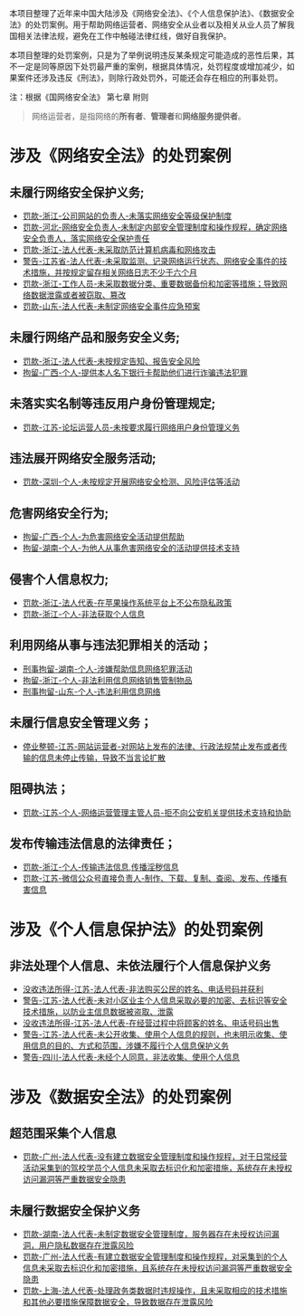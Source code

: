 
本项目整理了近年来中国大陆涉及《网络安全法》、《个人信息保护法》、《数据安全法》的处罚案例。用于帮助网络运营者、网络安全从业者以及相关从业人员了解我国相关法律法规，避免在工作中触碰法律红线，做好自我保护。

本项目整理的处罚案例，只是为了举例说明违反某条规定可能造成的恶性后果，其不一定是同等原因下处罚最严重的案例，根据具体情况，处罚程度或增加减少，如果案件还涉及违反《刑法》，则除行政处罚外，可能还会存在相应的刑事处罚。

注：根据《国网络安全法》 第七章 附则

>网络运营者，是指网络的**所有者**、**管理者**和**网络服务提供者**。

# 涉及《网络安全法》的处罚案例

## 未履行网络安全保护义务;  
- [罚款-浙江-公司网站的负责人-未落实网络安全等级保护制度][1]
- [罚款-河北-网络安全负责人-未制定内部安全管理制度和操作规程，确定网络安全负责人，落实网络安全保护责任][2]
- [罚款-浙江-法人代表-未采取防范计算机病毒和网络攻击][3]
- [警告-江苏省-法人代表-未采取监测、记录网络运行状态、网络安全事件的技术措施，并按规定留存相关网络日志不少于六个月][4]
- [罚款-浙江-工作人员-未采取数据分类、重要数据备份和加密等措施；导致网络数据泄露或者被窃取、篡改][5]
- [罚款-山东-法人代表-未制定网络安全事件应急预案][6]
## 未履行网络产品和服务安全义务;
- [罚款-浙江-法人代表-未按规定告知、报告安全风险][7]
- [拘留-广西-个人-提供本人名下银行卡帮助他们进行诈骗违法犯罪][8]
## 未落实实名制等违反用户身份管理规定;
- [罚款-江苏-论坛运营人员-未按要求履行网络用户身份管理义务][9]
## 违法展开网络安全服务活动;
- [罚款-深圳-个人-未按规定开展网络安全检测、风险评估等活动][10]
## 危害网络安全行为;
- [拘留-广西-个人-为危害网络安全活动提供帮助][11]
- [拘留-湖南-个人-为他人从事危害网络安全的活动提供技术支持][12]
## 侵害个人信息权力;
- [罚款-浙江-法人代表-在苹果操作系统平台上不公布隐私政策][13]
- [罚款-浙江-个人-非法获取个人信息][14]
## 利用网络从事与违法犯罪相关的活动；
- [刑事拘留-湖南-个人-涉嫌帮助信息网络犯罪活动][15]
- [拘留-浙江-个人-非法利用信息网络销售管制物品][16]
- [刑事拘留-山东-个人-违法利用信息网络][17]
## 未履行信息安全管理义务；
- [停业整顿-江苏-网站运营者-对网站上发布的法律、行政法规禁止发布或者传输的信息未停止传输，导致不当言论扩散][18]
## 阻碍执法；
- [罚款-江苏-个人-网络运营管理主管人员-拒不向公安机关提供技术支持和协助][20]
## 发布传输违法信息的法律责任；
- [罚款-浙江-个人-传输违法信息,传播淫秽信息][19]
- [罚款-江苏-微信公众号直接负责人-制作、下载、复制、查阅、发布、传播有害信息][21]



[1]: ./涉及网络安全法的处罚案例/罚款-浙江-公司网站的负责人-未落实网络安全等级保护制度.md
[2]: ./涉及网络安全法的处罚案例/罚款-河北-网络安全负责人-未制定内部安全管理制度和操作规程，确定网络安全负责人，落实网络安全保护责任.md
[3]: ./涉及网络安全法的处罚案例/罚款-浙江-法人代表-未采取防范计算机病毒和网络攻击.md
[4]: ./涉及网络安全法的处罚案例/罚款-江苏省-法人代表-未采取监测、记录网络运行状态、网络安全事件的技术措施，并按规定留存相关网络日志不少于六个月.md
[5]: ./涉及网络安全法的处罚案例/罚款-浙江-工作人员-未采取数据分类、重要数据备份和加密等措施；导致网络数据泄露或者被窃取、篡改.md
[6]: ./涉及网络安全法的处罚案例/罚款-山东-法人代表-未制定网络安全事件应急预案.md
[7]: ./涉及网络安全法的处罚案例/罚款-浙江-法人代表-未按规定告知、报告安全风险.md
[8]: ./涉及网络安全法的处罚案例/拘留-广西-个人-提供本人名下银行卡帮助他们进行诈骗违法犯罪.md
[9]: ./涉及网络安全法的处罚案例/罚款-江苏-论坛运营人员-未按要求履行网络用户身份管理义务.md
[10]: ./涉及网络安全法的处罚案例/罚款-深圳-个人-未按规定开展网络安全检测、风险评估等活动.md
[11]: ./涉及网络安全法的处罚案例/拘留-广西-个人-为危害网络安全活动提供帮助.md
[12]: ./涉及网络安全法的处罚案例/拘留-湖南-个人-为他人从事危害网络安全的活动提供技术支持.md
[13]: ./涉及网络安全法的处罚案例/罚款-浙江-法人代表-在苹果操作系统平台上不公布隐私政策.md
[14]: ./涉及网络安全法的处罚案例/罚款-浙江-个人-非法获取个人信息.md
[15]: ./涉及网络安全法的处罚案例/刑事拘留-湖南-个人-涉嫌帮助信息网络犯罪活动.md
[16]: ./涉及网络安全法的处罚案例/拘留-浙江-个人-非法利用信息网络销售管制物品.md
[17]: ./涉及网络安全法的处罚案例/刑事拘留-山东-个人-违法利用信息网络.md
[18]: ./涉及网络安全法的处罚案例/停业整顿-江苏-网站运营者-对网站上发布的法律、行政法规禁止发布或者传输的信息未停止传输，导致不当言论扩散.md
[19]: ./涉及网络安全法的处罚案例/罚款-浙江-个人-传输违法信息,传播淫秽信息.md
[20]: ./涉及网络安全法的处罚案例/罚款-江苏-个人-网络运营管理主管人员-拒不向公安机关提供技术支持和协助.md
[21]: ./涉及网络安全法的处罚案例/罚款-江苏-微信公众号直接负责人-制作、下载、复制、查阅、发布、传播有害信息.md



# 涉及《个人信息保护法》的处罚案例

## 非法处理个人信息、未依法履行个人信息保护义务
- [没收违法所得-江苏-法人代表-非法购买公民的姓名、电话号码并获利][22]
- [警告-江苏-法人代表-未对小区业主个人信息采取必要的加密、去标识等安全技术措施，以防业主信息数据被盗取、泄露][23]
- [没收违法所得-江苏-法人代表-在经营过程中将顾客的姓名、电话号码出售][24]
- [警告-江苏-法人代表-未公开收集、使用个人信息的规则，也未明示收集、使用信息的目的、方式和范围，涉嫌不履行个人信息保护义务][25]
- [警告-四川-法人代表-未经个人同意，非法收集、使用个人信息][26]


[22]: ./涉及个人信息保护法的处罚案例/罚款-江苏-法人代表-非法购买公民的姓名、电话号码并获利.md
[23]: ./涉及个人信息保护法的处罚案例/警告-江苏-法人代表-未对小区业主个人信息采取必要的加密、去标识等安全技术措施，以防业主信息数据被盗取、泄露.md
[24]: ./涉及个人信息保护法的处罚案例/没收违法所得-江苏-法人代表-在经营过程中将顾客的姓名、电话号码出售.md
[25]: ./涉及个人信息保护法的处罚案例/警告-江苏-法人代表-未公开收集、使用个人信息的规则，也未明示收集、使用信息的目的、方式和范围，涉嫌不履行个人信息保护义务.md
[26]: ./涉及个人信息保护法的处罚案例/警告-四川-法人代表-未经个人同意，非法收集、使用个人信息.md



# 涉及《数据安全法》的处罚案例

## 超范围采集个人信息
- [罚款-广州-法人代表-没有建立数据安全管理制度和操作规程，对于日常经营活动采集到的驾校学员个人信息未采取去标识化和加密措施，系统存在未授权访问漏洞等严重数据安全隐患][27]
## 未履行数据安全保护义务
- [罚款-湖南-法人代表-未制定数据安全管理制度，服务器存在未授权访问漏洞，用户隐私数据存在泄露风险][28]
- [罚款-广州-法人代表-有建立数据安全管理制度和操作规程，对采集到的个人信息未采取去标识化和加密措施，且系统存在未授权访问漏洞等严重数据安全隐患][29]
- [罚款-上海-法人代表-处理政务类数据时违规操作，且未采取相应的技术措施和其他必要措施保障数据安全，导致数据存在泄露风险][30]

[27]: ./涉及数据安全法的处罚案例/没有建立数据安全管理制度和操作规程，对于日常经营活动采集到的驾校学员个人信息未采取去标识化和加密措施，系统存在未授权访问漏洞等严重数据安全隐患.md
[28]: ./涉及数据安全法的处罚案例/罚款-湖南-法人代表-未制定数据安全管理制度，服务器存在未授权访问漏洞，用户隐私数据存在泄露风险.md
[29]: ./涉及个人信息保护法的处罚案例/罚款-广州-法人代表-有建立数据安全管理制度和操作规程，对采集到的个人信息未采取去标识化和加密措施，且系统存在未授权访问漏洞等严重数据安全隐患.md
[30]: ./涉及个人信息保护法的处罚案例/罚款-上海-法人代表-处理政务类数据时违规操作，且未采取相应的技术措施和其他必要措施保障数据安全，导致数据存在泄露风险.md